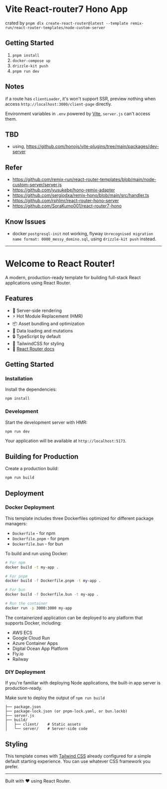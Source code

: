 # Vite React-router7 Hono App

crated by `pnpm dlx create-react-router@latest --template remix-run/react-router-templates/node-custom-server`

## Getting Started

1. `pnpm install`
2. `docker-compose up`
3. `drizzle-kit push`
4. `pnpm run dev`

## Notes

if a route has `clientLoader`, it's won't support SSR, preview nothing when access `http://localhost:3000/client-page` directly.

Environment variables in `.env` powered by [Vite](https://vite.dev/guide/env-and-mode.html#env-variables-and-modes), `server.js` can't access them.

## TBD

- using, https://github.com/honojs/vite-plugins/tree/main/packages/dev-server

## Refer

- https://github.com/remix-run/react-router-templates/blob/main/node-custom-server/server.js
- https://github.com/yusukebe/hono-remix-adapter
- https://github.com/sergiodxa/remix-hono/blob/main/src/handler.ts
- https://github.com/rphlmr/react-router-hono-server
- https://github.com/SoraKumo001/react-router7-hono

## Know Issues

- docker `postgresql-init` not working, flyway `Unrecognised migration name format: 0000_messy_domino.sql`, using `drizzle-kit push` instead.

---

# Welcome to React Router!

A modern, production-ready template for building full-stack React applications using React Router.

## Features

- 🚀 Server-side rendering
- ⚡️ Hot Module Replacement (HMR)
- 📦 Asset bundling and optimization
- 🔄 Data loading and mutations
- 🔒 TypeScript by default
- 🎉 TailwindCSS for styling
- 📖 [React Router docs](https://reactrouter.com/)

## Getting Started

### Installation

Install the dependencies:

```bash
npm install
```

### Development

Start the development server with HMR:

```bash
npm run dev
```

Your application will be available at `http://localhost:5173`.

## Building for Production

Create a production build:

```bash
npm run build
```

## Deployment

### Docker Deployment

This template includes three Dockerfiles optimized for different package managers:

- `Dockerfile` - for npm
- `Dockerfile.pnpm` - for pnpm
- `Dockerfile.bun` - for bun

To build and run using Docker:

```bash
# For npm
docker build -t my-app .

# For pnpm
docker build -f Dockerfile.pnpm -t my-app .

# For bun
docker build -f Dockerfile.bun -t my-app .

# Run the container
docker run -p 3000:3000 my-app
```

The containerized application can be deployed to any platform that supports Docker, including:

- AWS ECS
- Google Cloud Run
- Azure Container Apps
- Digital Ocean App Platform
- Fly.io
- Railway

### DIY Deployment

If you're familiar with deploying Node applications, the built-in app server is production-ready.

Make sure to deploy the output of `npm run build`

```
├── package.json
├── package-lock.json (or pnpm-lock.yaml, or bun.lockb)
├── server.js
├── build/
│   ├── client/    # Static assets
│   └── server/    # Server-side code
```

## Styling

This template comes with [Tailwind CSS](https://tailwindcss.com/) already configured for a simple default starting experience. You can use whatever CSS framework you prefer.

---

Built with ❤️ using React Router.
